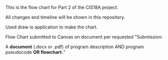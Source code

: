 This is the flow chart for Part 2 of the CIS18A project. 

All changes and timeline will be shown in this repository.

Used draw io application to make the chart. 

Flow Chart submitted to Canvas on document per requested "Submission:

A **document** (.docx or .pdf) of program description AND program pseudocode **OR flowchart.**"
